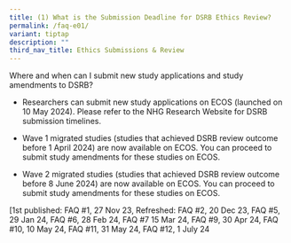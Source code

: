 ```yaml
---
title: (1) What is the Submission Deadline for DSRB Ethics Review?
permalink: /faq-e01/
variant: tiptap
description: ""
third_nav_title: Ethics Submissions & Review
---
```

<p>Where and when can I submit new study applications and study amendments
to DSRB?</p>
<ul data-tight="true" class="tight">
<li>
<p>Researchers can submit new study applications on ECOS (launched on 10
May 2024). Please refer to the NHG Research Website for DSRB submission
timelines.</p>
</li>
<li>
<p>Wave 1 migrated studies (studies that achieved DSRB review outcome before
1 April 2024) are now available on ECOS. You can proceed to submit study
amendments for these studies on ECOS.</p>
</li>
<li>
<p>Wave 2 migrated studies (studies that achieved DSRB review outcome before
8 June 2024) are now available on ECOS. You can proceed to submit study
amendments for these studies on ECOS.</p>
</li>
</ul>
<p></p>
<p>[1st published: FAQ #1, 27 Nov 23, Refreshed: FAQ #2, 20 Dec 23, FAQ #5,
29 Jan 24, FAQ #6, 28 Feb 24, FAQ #7 15 Mar 24, FAQ #9, 30 Apr 24, FAQ
#10, 10 May 24, FAQ #11, 31 May 24, FAQ #12, 1 July 24</p>